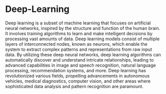# Deep-Learning

Deep learning is a subset of machine learning that focuses on artificial neural networks, inspired by the structure and function of the human brain. It involves training algorithms to learn and make intelligent decisions by processing vast amounts of data. Deep learning models consist of multiple layers of interconnected nodes, known as neurons, which enable the system to extract complex patterns and representations from raw input data. By utilizing these deep neural networks, deep learning algorithms can automatically discover and understand intricate relationships, leading to advanced capabilities in image and speech recognition, natural language processing, recommendation systems, and more. Deep learning has revolutionized various fields, propelling advancements in autonomous vehicles, medical diagnostics, computer vision, and other areas where sophisticated data analysis and pattern recognition are paramount.
